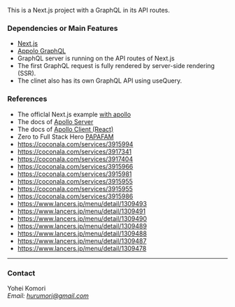 This is a Next.js project with a GraphQL in its API routes. 
<html>
 <body>
<h3>Dependencies or Main Features</h3>
<ul>
  <li><a href="https://nextjs.org/" target="_blank">Next.js</a> 
<li><a href="https://www.apollographql.com/"  target="_blank">Appolo GraphQL</a> 
<li>GraphQL server is running on the API routes of Next.js
<li>The first GraphQL request is fully rendered by server-side rendering (SSR).
<li>The clinet also has its own GraphQL API using useQuery.
</ul>
<h3>References</h3>
<ul>
  <li>The officlal Next.js example <a href="https://github.com/vercel/next.js/tree/canary/examples/with-apollo" target="_blank">with apollo</a></li>
  <li>The docs of <a href="https://www.apollographql.com/docs/apollo-server/" target="_blank">Apollo Server</a></li>
  <li>The docs of <a href="https://www.apollographql.com/docs/react/" target="_blank">Apollo Client (React)</a></li>
  <li>Zero to Full Stack Hero <a href="https://www.papareact.com/course" target="_blank">PAPAFAM</a></li>
  <li><a href="https://coconala.com/services/3915994" target="_blank">https://coconala.com/services/3915994</a></li>
  <li><a href="https://coconala.com/services/3917341" target="_blank">https://coconala.com/services/3917341</a></li>
  <li><a href="https://coconala.com/services/3917404" target="_blank">https://coconala.com/services/3917404</a></li>
  <li><a href="https://coconala.com/services/3915966" target="_blank">https://coconala.com/services/3915966</a></li>
  <li><a href="https://coconala.com/services/3915981" target="_blank">https://coconala.com/services/3915981</a></li>
  <li><a href="https://coconala.com/services/3915955" target="_blank">https://coconala.com/services/3915955</a></li>
  <li><a href="https://coconala.com/services/3915955" target="_blank">https://coconala.com/services/3915955</a></li>
  <li><a href="https://coconala.com/services/3915986" target="_blank">https://coconala.com/services/3915986</a></li>
  <li><a href="https://www.lancers.jp/menu/detail/1309493" target="_blank">https://www.lancers.jp/menu/detail/1309493</a></li>
  <li><a href="https://www.lancers.jp/menu/detail/1309491" target="_blank">https://www.lancers.jp/menu/detail/1309491</a></li>
  <li><a href="https://www.lancers.jp/menu/detail/1309490" target="_blank">https://www.lancers.jp/menu/detail/1309490</a></li>
  <li><a href="https://www.lancers.jp/menu/detail/1309489" target="_blank">https://www.lancers.jp/menu/detail/1309489</a></li>
  <li><a href="https://www.lancers.jp/menu/detail/1309488" target="_blank">https://www.lancers.jp/menu/detail/1309488</a></li>
  <li><a href="https://www.lancers.jp/menu/detail/1309487" target="_blank">https://www.lancers.jp/menu/detail/1309487</a></li>
  <li><a href="https://www.lancers.jp/menu/detail/1309478" target="_blank">https://www.lancers.jp/menu/detail/1309478</a></li>
</ul>

<hr>
<h3>Contact</h3>
Yohei Komori <br>
 <address>
  Email: <a href="mailto:hurumori@gmail.com">hurumori@gmail.com</a>
  </address>
  </body>
</html>
